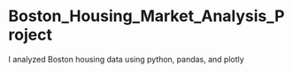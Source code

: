 # Boston_Housing_Market_Analysis_Project
I analyzed Boston housing data using python, pandas, and plotly
